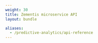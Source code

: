 ```yaml
---
weight: 30
title: Zementis microservice API
layout: bundle

aliases:
  - /predictive-analytics/api-reference
---
```

